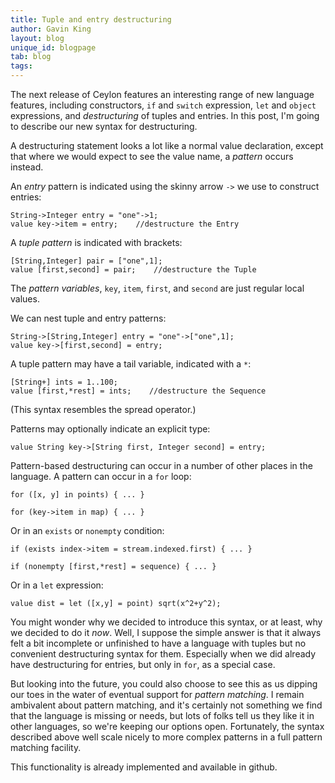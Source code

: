 ```yaml
---
title: Tuple and entry destructuring
author: Gavin King
layout: blog
unique_id: blogpage
tab: blog
tags:
---
```


The next release of Ceylon features an interesting range of
new language features, including constructors, `if` and
`switch` expression, `let` and `object` expressions, and
_destructuring_ of tuples and entries. In this post, I'm
going to describe our new syntax for destructuring.

A destructuring statement looks a lot like a normal value
declaration, except that where we would expect to see the
value name, a _pattern_ occurs instead.

An _entry_ pattern is indicated using the skinny arrow `->`
we use to construct entries:

<!-- try: -->
    String->Integer entry = "one"->1;
    value key->item = entry;    //destructure the Entry

A _tuple pattern_ is indicated with brackets:

<!-- try: -->
    [String,Integer] pair = ["one",1];
    value [first,second] = pair;    //destructure the Tuple

The _pattern variables_, `key`, `item`, `first`, and `second`
are just regular local values.

We can nest tuple and entry patterns:

<!-- try: -->
    String->[String,Integer] entry = "one"->["one",1];
    value key->[first,second] = entry;

A tuple pattern may have a tail variable, indicated with a
`*`:

<!-- try: -->
    [String+] ints = 1..100;
    value [first,*rest] = ints;    //destructure the Sequence

(This syntax resembles the spread operator.)

Patterns may optionally indicate an explicit type:

<!-- try: -->
    value String key->[String first, Integer second] = entry;

Pattern-based destructuring can occur in a number of other
places in the language. A pattern can occur in a `for` loop:

<!-- try: -->
    for ([x, y] in points) { ... }
    
    for (key->item in map) { ... }

Or in an `exists` or `nonempty` condition:

<!-- try: -->
    if (exists index->item = stream.indexed.first) { ... }
    
    if (nonempty [first,*rest] = sequence) { ... }

Or in a `let` expression:

<!-- try: -->
    value dist = let ([x,y] = point) sqrt(x^2+y^2);

You might wonder why we decided to introduce this syntax, or
at least, why we decided to do it _now_. Well, I suppose the
simple answer is that it always felt a bit incomplete or
unfinished to have a language with tuples but no convenient
destructuring syntax for them. Especially when we did already 
have destructuring for entries, but only in `for`, as a 
special case.

But looking into the future, you could also choose to see 
this as us dipping our toes in the water of eventual support
for _pattern matching_. I remain ambivalent about pattern
matching, and it's certainly not something we find that the
language is missing or needs, but lots of folks tell us they
like it in other languages, so we're keeping our options 
open. Fortunately, the syntax described above well scale
nicely to more complex patterns in a full pattern matching
facility.

This functionality is already implemented and available in
github.
